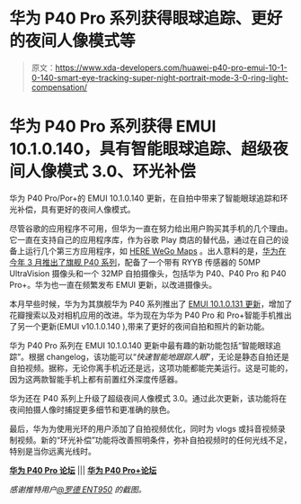 # 华为 P40 Pro 系列获得眼球追踪、更好的夜间人像模式等

> 原文：<https://www.xda-developers.com/huawei-p40-pro-emui-10-1-0-140-smart-eye-tracking-super-night-portrait-mode-3-0-ring-light-compensation/>

# 华为 P40 Pro 系列获得 EMUI 10.1.0.140，具有智能眼球追踪、超级夜间人像模式 3.0、环光补偿

华为 P40 Pro/Por+的 EMUI 10.1.0.140 更新，在自拍中带来了智能眼球追踪和环光补偿，具有更好的夜间人像模式。

尽管谷歌的应用程序不可用，但华为一直在努力给出用户购买其手机的几个理由。它一直在支持自己的应用程序库，作为谷歌 Play 商店的替代品，通过在自己的设备上运行几个第三方应用程序，如 [HERE WeGo Maps](https://www.xda-developers.com/here-wego-maps-and-navigation-huawei-appgallery-available/) 。出人意料的是，[华为在今年 3 月推出了旗舰 P40 系列](https://www.xda-developers.com/huawei-p40-pro-specifications-features-pricing-availability/)，配备了一个带有 RYYB 传感器的 50MP UltraVision 摄像头和一个 32MP 自拍摄像头，包括华为 P40、P40 Pro 和 P40 Pro+。华为也一直在频繁发布 EMUI 更新，以改进摄像头。

本月早些时候，华为为其旗舰华为 P40 系列推出了 [EMUI 10.1.0.131 更新](https://www.xda-developers.com/emui-10-1-0-131-update-huawei-p40-adds-petal-search-picture-in-picture-frame-zoom-past-15x/)，增加了花瓣搜索以及对相机应用的改进。华为现在为华为 P40 Pro 和 Pro+智能手机推出了另一个更新(EMUI v10.1.0.140 ),带来了更好的夜间自拍和照片的新功能。

华为 P40 Pro 系列在 EMUI 10.1.0.140 更新中最有趣的新功能包括“智能眼球追踪”。根据 changelog，该功能可以“*快速智能地跟踪人眼*”，无论是静态自拍还是自拍视频。据称，无论你离手机近还是远，这项功能都能完美运行。这是可能的，因为这两款智能手机上都有前置红外深度传感器。

华为还在 P40 系列上升级了超级夜间人像模式 3.0。通过此次更新，该功能将在夜间拍摄人像时捕捉更多细节和更准确的肤色。

最后，华为为使用光环的用户添加了自拍视频优化，同时为 vlogs 或抖音视频录制视频。新的“环光补偿”功能将改善照明条件，弥补自拍视频时的任何光线不足，特别是当你远离光线时。

**[华为 P40 Pro 论坛](https://twitter.com/RODENT950/status/1275828472095670279)** ||| **[华为 P40 Pro+论坛](https://forum.xda-developers.com/Huawei-p40-pro-plus)**

*感谢推特用户[@罗德 ENT950](https://twitter.com/RODENT950/status/1275828472095670279) 的截图。*